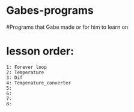 # Gabes-programs
#Programs that Gabe made or for him to learn on
# lesson order: 
	1: Forever loop
	2: Temperature
	3: Dif
	4: Temperature_converter
	5: 
	6: 
	7: 
	8: 